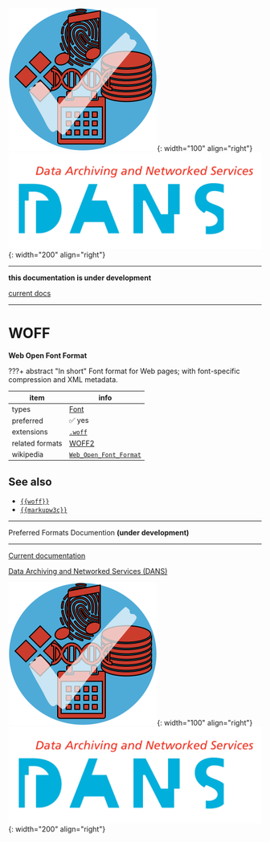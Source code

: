 ![img](../images/formats.png){: width="100" align="right"}
![img](../images/DANS.png){: width="200" align="right"}

---

**this documentation is under development**

[current docs]({{preferredFormats}})

---



# WOFF

**Web Open Font Format**

???+ abstract "In short"
    Font format for Web pages;  with font-specific compression and XML metadata.

item | info
--- | ---
types | [Font](../dataTypes/font.md)
preferred | ✅ yes
extensions | [`.woff`](../extensions/woff.md)
related formats | [WOFF2](../fileFormats/woff2.md)
wikipedia | [`Web_Open_Font_Format`]({{wikipedia}}/Web_Open_Font_Format)



## See also
*   [`{{woff}}`]({{woff}})
*   [`{{markupw3c}}`]({{markupw3c}})




---

Preferred Formats Documention **(under development)**

---

[Current documentation]({{preferredFormats}})

[Data Archiving and Networked Services (DANS)]({{dans}})

![img](../images/formats.png){: width="100" align="right"}
![img](../images/DANS.png){: width="200" align="right"}

